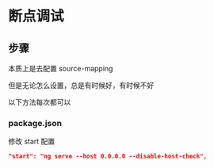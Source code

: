 # 断点调试

## 步骤

本质上是去配置 source-mapping

但是无论怎么设置，总是有时候好，有时候不好

以下方法每次都可以

### package.json

修改 start 配置

```json
"start": "ng serve --host 0.0.0.0 --disable-host-check",
```
